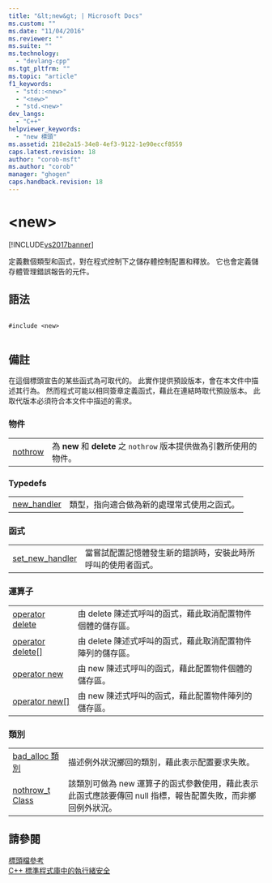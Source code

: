 ```yaml
---
title: "&lt;new&gt; | Microsoft Docs"
ms.custom: ""
ms.date: "11/04/2016"
ms.reviewer: ""
ms.suite: ""
ms.technology: 
  - "devlang-cpp"
ms.tgt_pltfrm: ""
ms.topic: "article"
f1_keywords: 
  - "std::<new>"
  - "<new>"
  - "std.<new>"
dev_langs: 
  - "C++"
helpviewer_keywords: 
  - "new 標頭"
ms.assetid: 218e2a15-34e8-4ef3-9122-1e90eccf8559
caps.latest.revision: 18
author: "corob-msft"
ms.author: "corob"
manager: "ghogen"
caps.handback.revision: 18
---
```

# &lt;new&gt;
[!INCLUDE[vs2017banner](../assembler/inline/includes/vs2017banner.md)]

定義數個類型和函式，對在程式控制下之儲存體控制配置和釋放。  它也會定義儲存體管理錯誤報告的元件。  
  
## 語法  
  
```  
  
#include <new>  
  
```  
  
## 備註  
 在這個標頭宣告的某些函式為可取代的。  此實作提供預設版本，會在本文件中描述其行為。  然而程式可能以相同簽章定義函式，藉此在連結時取代預設版本。  此取代版本必須符合本文件中描述的需求。  
  
### 物件  
  
|||  
|-|-|  
|[nothrow](../Topic/nothrow%20\(%3Cnew%3E\).md)|為 **new** 和 **delete** 之 `nothrow` 版本提供做為引數所使用的物件。|  
  
### Typedefs  
  
|||  
|-|-|  
|[new\_handler](../Topic/new_handler.md)|類型，指向適合做為新的處理常式使用之函式。|  
  
### 函式  
  
|||  
|-|-|  
|[set\_new\_handler](../Topic/set_new_handler.md)|當嘗試配置記憶體發生新的錯誤時，安裝此時所呼叫的使用者函式。|  
  
### 運算子  
  
|||  
|-|-|  
|[operator delete](../Topic/operator%20delete%20\(%3Cnew%3E\).md)|由 delete 陳述式呼叫的函式，藉此取消配置物件個體的儲存區。|  
|[operator delete&#91;&#93;](../Topic/operator%20delete\(%3Cnew%3E\).md)|由 delete 陳述式呼叫的函式，藉此取消配置物件陣列的儲存區。|  
|[operator new](../Topic/operator%20new%20\(%3Cnew%3E\).md)|由 new 陳述式呼叫的函式，藉此配置物件個體的儲存區。|  
|[operator new&#91;&#93;](../Topic/operator%20new\(%3Cnew%3E\).md)|由 new 陳述式呼叫的函式，藉此配置物件陣列的儲存區。|  
  
### 類別  
  
|||  
|-|-|  
|[bad\_alloc 類別](../standard-library/bad-alloc-class.md)|描述例外狀況擲回的類別，藉此表示配置要求失敗。|  
|[nothrow\_t Class](../standard-library/nothrow-t-structure.md)|該類別可做為 new 運算子的函式參數使用，藉此表示此函式應該要傳回 null 指標，報告配置失敗，而非擲回例外狀況。|  
  
## 請參閱  
 [標頭檔參考](../standard-library/cpp-standard-library-header-files.md)   
 [C\+\+ 標準程式庫中的執行緒安全](../standard-library/thread-safety-in-the-cpp-standard-library.md)